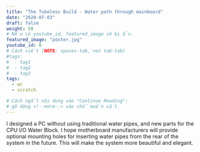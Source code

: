 ```yaml
---
title: "The Tubeless Build - Water path through mainboard"
date: "2020-07-03"
draft: false
weight: 50
# Nếu có youtube_id, featured_image sẽ bị ẩn.
featured_image: "poster.jpg"
youtube_id: 0
# Cách viết (NOTE: spaces-tab, not tab-tab)
#tags:
#  - tag1
#  - tag2
#  - tag3
tags:
  - wc
  - scratch

# Cách ngắt nội dung vào "Continue Reading":
# gõ dòng <!--more--> vào chỗ muốn cắt.
---
```


I designed a PC without using traditional water pipes, and new parts for the CPU I/O Water Block. I hope motherboard manufacturers will provide optional mounting holes for inserting water pipes from the rear of the system in the future. This will make the system more beautiful and elegant.